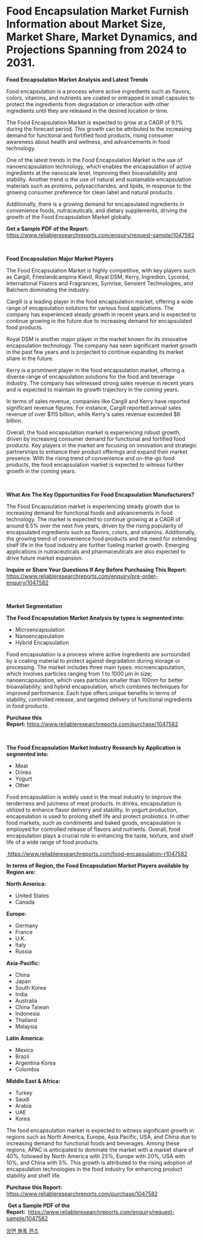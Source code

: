<p><h1>Food Encapsulation Market Furnish Information about Market Size, Market Share, Market Dynamics, and Projections Spanning from 2024 to 2031.</h1></p><p><strong>Food Encapsulation Market Analysis and Latest Trends</strong></p>
<p><p>Food encapsulation is a process where active ingredients such as flavors, colors, vitamins, and nutrients are coated or entrapped in small capsules to protect the ingredients from degradation or interaction with other ingredients until they are released in the desired location or time.</p><p>The Food Encapsulation Market is expected to grow at a CAGR of 9.1% during the forecast period. This growth can be attributed to the increasing demand for functional and fortified food products, rising consumer awareness about health and wellness, and advancements in food technology. </p><p>One of the latest trends in the Food Encapsulation Market is the use of nanoencapsulation technology, which enables the encapsulation of active ingredients at the nanoscale level, improving their bioavailability and stability. Another trend is the use of natural and sustainable encapsulation materials such as proteins, polysaccharides, and lipids, in response to the growing consumer preference for clean label and natural products.</p><p>Additionally, there is a growing demand for encapsulated ingredients in convenience foods, nutraceuticals, and dietary supplements, driving the growth of the Food Encapsulation Market globally.</p></p>
<p><strong>Get a Sample PDF of the Report:&nbsp;</strong> <a href="https://www.reliableresearchreports.com/enquiry/request-sample/1047582">https://www.reliableresearchreports.com/enquiry/request-sample/1047582</a></p>
<p>&nbsp;</p>
<p><strong>Food Encapsulation Major Market Players</strong></p>
<p><p>The Food Encapsulation Market is highly competitive, with key players such as Cargill, Frieslandcampina Kievit, Royal DSM, Kerry, Ingredion, Lycored, International Flavors and Fragrances, Symrise, Sensient Technologies, and Balchem dominating the industry.</p><p>Cargill is a leading player in the food encapsulation market, offering a wide range of encapsulation solutions for various food applications. The company has experienced steady growth in recent years and is expected to continue growing in the future due to increasing demand for encapsulated food products.</p><p>Royal DSM is another major player in the market known for its innovative encapsulation technology. The company has seen significant market growth in the past few years and is projected to continue expanding its market share in the future.</p><p>Kerry is a prominent player in the food encapsulation market, offering a diverse range of encapsulation solutions for the food and beverage industry. The company has witnessed strong sales revenue in recent years and is expected to maintain its growth trajectory in the coming years.</p><p>In terms of sales revenue, companies like Cargill and Kerry have reported significant revenue figures. For instance, Cargill reported annual sales revenue of over $115 billion, while Kerry's sales revenue exceeded $6 billion.</p><p>Overall, the food encapsulation market is experiencing robust growth, driven by increasing consumer demand for functional and fortified food products. Key players in the market are focusing on innovation and strategic partnerships to enhance their product offerings and expand their market presence. With the rising trend of convenience and on-the-go food products, the food encapsulation market is expected to witness further growth in the coming years.</p></p>
<p>&nbsp;</p>
<p><strong>What Are The Key Opportunities For Food Encapsulation Manufacturers?</strong></p>
<p><p>The Food Encapsulation market is experiencing steady growth due to increasing demand for functional foods and advancements in food technology. The market is expected to continue growing at a CAGR of around 6.5% over the next five years, driven by the rising popularity of encapsulated ingredients such as flavors, colors, and vitamins. Additionally, the growing trend of convenience food products and the need for extending shelf life in the food industry are further fueling market growth. Emerging applications in nutraceuticals and pharmaceuticals are also expected to drive future market expansion.</p></p>
<p><strong>Inquire or Share Your Questions If Any Before Purchasing This Report:</strong> <a href="https://www.reliableresearchreports.com/enquiry/pre-order-enquiry/1047582">https://www.reliableresearchreports.com/enquiry/pre-order-enquiry/1047582</a></p>
<p>&nbsp;</p>
<p><strong>Market Segmentation</strong></p>
<p><strong>The Food Encapsulation Market Analysis by types is segmented into:</strong></p>
<p><ul><li>Microencapsulation</li><li>Nanoencapsulation</li><li>Hybrid Encapsulation</li></ul></p>
<p><p>Food encapsulation is a process where active ingredients are surrounded by a coating material to protect against degradation during storage or processing. The market includes three main types: microencapsulation, which involves particles ranging from 1 to 1000 µm in size; nanoencapsulation, which uses particles smaller than 100nm for better bioavailability; and hybrid encapsulation, which combines techniques for improved performance. Each type offers unique benefits in terms of stability, controlled release, and targeted delivery of functional ingredients in food products.</p></p>
<p><strong>Purchase this Report:&nbsp;</strong><a href="https://www.reliableresearchreports.com/purchase/1047582">https://www.reliableresearchreports.com/purchase/1047582</a></p>
<p>&nbsp;</p>
<p><strong>The Food Encapsulation Market Industry Research by Application is segmented into:</strong></p>
<p><ul><li>Meat</li><li>Drinks</li><li>Yogurt</li><li>Other</li></ul></p>
<p><p>Food encapsulation is widely used in the meat industry to improve the tenderness and juiciness of meat products. In drinks, encapsulation is utilized to enhance flavor delivery and stability. In yogurt production, encapsulation is used to prolong shelf life and protect probiotics. In other food markets, such as condiments and baked goods, encapsulation is employed for controlled release of flavors and nutrients. Overall, food encapsulation plays a crucial role in enhancing the taste, texture, and shelf life of a wide range of food products.</p></p>
<p><a href="https://www.reliableresearchreports.com/food-encapsulation-r1047582">&nbsp;https://www.reliableresearchreports.com/food-encapsulation-r1047582</a></p>
<p><strong>In terms of Region, the Food Encapsulation Market Players available by Region are:</strong></p>
<p>
    <p> <strong> North America: </strong>
        <ul>
            <li>United States</li>
            <li>Canada</li>
        </ul>
        </p> 
    <p> <strong> Europe: </strong>
        <ul>
            <li>Germany</li>
            <li>France</li>
            <li>U.K.</li>
            <li>Italy</li>
            <li>Russia</li>
        </ul>
        </p> 
    <p> <strong> Asia-Pacific: </strong>
        <ul>
            <li>China</li>
            <li>Japan</li>
            <li>South Korea</li>
            <li>India</li>
            <li>Australia</li>
            <li>China Taiwan</li>
            <li>Indonesia</li>
            <li>Thailand</li>
            <li>Malaysia</li>
        </ul>
        </p> 
    <p> <strong> Latin America: </strong>
        <ul>
            <li>Mexico</li>
            <li>Brazil</li>
            <li>Argentina Korea</li>
            <li>Colombia</li>
        </ul>
        </p> 
    <p> <strong> Middle East & Africa: </strong>
        <ul>
            <li>Turkey</li>
            <li>Saudi</li>
            <li>Arabia</li>
            <li>UAE</li>
            <li>Korea</li>
        </ul>
    </p>
    </p>
<p><p>The food encapsulation market is expected to witness significant growth in regions such as North America, Europe, Asia Pacific, USA, and China due to increasing demand for functional foods and beverages. Among these regions, APAC is anticipated to dominate the market with a market share of 40%, followed by North America with 25%, Europe with 20%, USA with 10%, and China with 5%. This growth is attributed to the rising adoption of encapsulation technologies in the food industry for enhancing product stability and shelf life.</p></p>
<p><strong>Purchase this Report: </strong><a href="https://www.reliableresearchreports.com/purchase/1047582">https://www.reliableresearchreports.com/purchase/1047582</a></p>
<p>&nbsp;<strong>Get a Sample PDF of the Report:&nbsp;&nbsp;</strong><a href="https://www.reliableresearchreports.com/enquiry/request-sample/1047582">https://www.reliableresearchreports.com/enquiry/request-sample/1047582</a></p>
<p><strong></strong></p>
<p><p><a href="https://github.com/tasfiyaj85/Market-Research-Report-List-2/blob/main/950486143062.md">양면 볼록 렌즈</a></p></p>